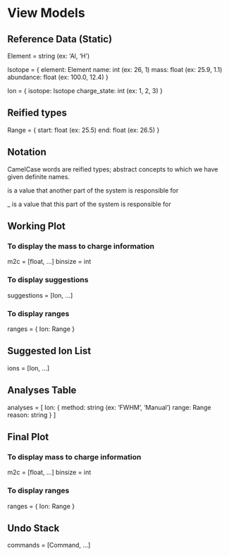 # View Models

## Reference Data (Static)

Element = string (ex: ‘Al, ‘H’)

Isotope = {
  element: Element
  name: int (ex: 26, 1)
  mass: float (ex: 25.9, 1.1)
  abundance: float (ex: 100.0, 12.4)
}

Ion = {
  isotope: Isotope
  charge_state: int (ex: 1, 2, 3)
}

## Reified types

Range = {
	start: float (ex: 25.5)
	end: float (ex: 26.5)
}

## Notation

CamelCase words are reified types; abstract concepts to which we have given definite names.

<some name> is a value that another part of the system is responsible for

_<some name> is a value that this part of the system is responsible for

## Working Plot
### To display the mass to charge information
m2c = [float, …]
binsize = int

### To display suggestions
suggestions = [Ion, …]

### To display ranges
ranges = {
	Ion: Range
}

## Suggested Ion List
ions = [Ion, …]

## Analyses Table
analyses = [
	Ion: {
		method: string (ex: ‘FWHM’, ‘Manual’)
		range: Range
		reason: string
	}
]

## Final Plot
### To display mass to charge information
m2c = [float, …]
binsize = int

### To display ranges
ranges = {
	Ion: Range
}

## Undo Stack
commands = [Command, …]